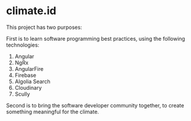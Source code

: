 # climate.id

This project has two purposes:

First is to learn software programming best practices, using the following technologies:

1. Angular
2. NgRx
3. AngularFire
4. Firebase
5. Algolia Search
6. Cloudinary
7. Scully

Second is to bring the software developer community together, to create something meaningful for the climate.